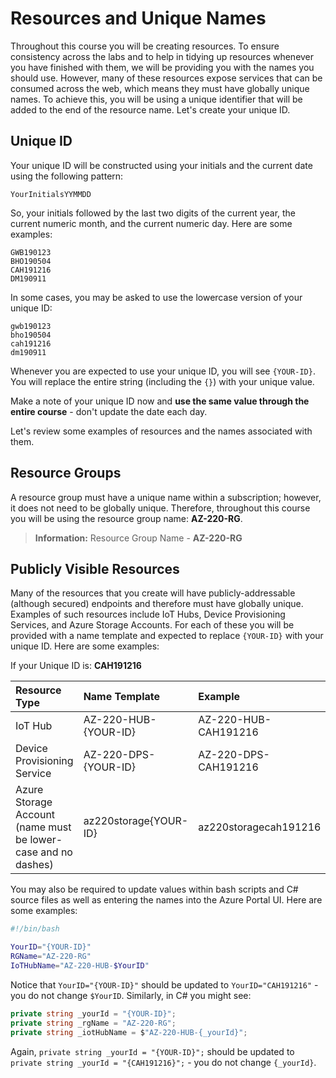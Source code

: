 # Resources and Unique Names

Throughout this course you will be creating resources. To ensure consistency across the labs and to help in tidying up resources whenever you have finished with them, we will be providing you with the names you should use. However, many of these resources expose services that can be consumed across the web, which means they must have globally unique names. To achieve this, you will be using a unique identifier that will be added to the end of the resource name. Let's create your unique ID.

## Unique ID

Your unique ID will be constructed using your initials and the current date using the following pattern:

```text
YourInitialsYYMMDD
```

So, your initials followed by the last two digits of the current year, the current numeric month, and the current numeric day. Here are some examples:

```text
GWB190123
BHO190504
CAH191216
DM190911
```

In some cases, you may be asked to use the lowercase version of your unique ID:

```text
gwb190123
bho190504
cah191216
dm190911
```

Whenever you are expected to use your unique ID, you will see `{YOUR-ID}`. You will replace the entire string (including the `{}`) with your unique value.

Make a note of your unique ID now and **use the same value through the entire course** - don't update the date each day.

Let's review some examples of resources and the names associated with them.

## Resource Groups

A resource group must have a unique name within a subscription; however, it does not need to be globally unique. Therefore, throughout this course you will be using the resource group name: **AZ-220-RG**.

  > **Information:** Resource Group Name - **AZ-220-RG**

## Publicly Visible Resources

Many of the resources that you create will have publicly-addressable (although secured) endpoints and therefore must have globally unique. Examples of such resources include IoT Hubs, Device Provisioning Services, and Azure Storage Accounts. For each of these you will be provided with a name template and expected to replace `{YOUR-ID}` with your unique ID. Here are some examples:

If your Unique ID is: **CAH191216**

| Resource Type | Name Template | Example |
| :--- | :--- | :--- |
| IoT Hub | AZ-220-HUB-{YOUR-ID} | AZ-220-HUB-CAH191216 |
| Device Provisioning Service | AZ-220-DPS-{YOUR-ID} | AZ-220-DPS-CAH191216 |
| Azure Storage Account <br/> (name must be lower-case and no dashes) | az220storage{YOUR-ID} | az220storagecah191216 |

You may also be required to update values within bash scripts and C# source files as well as entering the names into the Azure Portal UI. Here are some examples:

```bash
#!/bin/bash

YourID="{YOUR-ID}"
RGName="AZ-220-RG"
IoTHubName="AZ-220-HUB-$YourID"

```

Notice that `YourID="{YOUR-ID}"` should be updated to `YourID="CAH191216"` - you do not change `$YourID`. Similarly, in C# you might see:

```csharp
private string _yourId = "{YOUR-ID}";
private string _rgName = "AZ-220-RG";
private string _iotHubName = $"AZ-220-HUB-{_yourId}";
```

Again, `private string _yourId = "{YOUR-ID}";` should be updated to `private string _yourId = "{CAH191216}";` - you do not change `{_yourId}`.